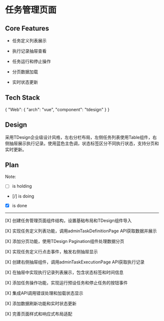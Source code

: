 # 任务管理页面

## Core Features

- 任务定义列表展示

- 执行记录抽屉查看

- 任务运行和停止操作

- 分页数据加载

- 实时状态更新

## Tech Stack

{
  "Web": {
    "arch": "vue",
    "component": "tdesign"
  }
}

## Design

采用TDesign企业级设计风格，左右分栏布局，左侧任务列表使用Table组件，右侧抽屉展示执行记录。使用蓝色主色调，状态标签区分不同执行状态，支持分页和实时更新。

## Plan

Note: 

- [ ] is holding
- [/] is doing
- [X] is done

---

[X] 创建任务管理页面组件结构，设置基础布局和TDesign组件导入

[X] 实现任务定义列表功能，调用adminTaskDefinitionPage API获取数据并展示

[X] 添加分页功能，使用TDesign Pagination组件处理数据分页

[X] 实现任务定义行点击事件，触发右侧抽屉显示

[X] 创建右侧抽屉组件，调用adminTaskExecutionPage API获取执行记录

[X] 在抽屉中实现执行记录列表展示，包含状态标签和时间信息

[X] 添加任务操作功能，实现运行预设任务和停止任务的按钮事件

[X] 集成API调用错误处理和加载状态显示

[X] 添加数据刷新功能和实时状态更新

[X] 完善页面样式和响应式布局适配
